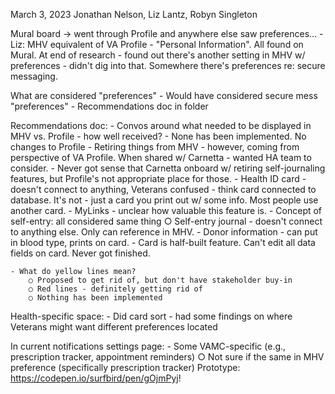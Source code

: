 March 3, 2023
Jonathan Nelson, Liz Lantz, Robyn Singleton

Mural board -> went through Profile and anywhere else saw preferences…
	- Liz: MHV equivalent of VA Profile - "Personal Information". All found on Mural. At end of research - found out there's another setting in MHV w/ preferences - didn't dig into that. Somewhere there's preferences re: secure messaging. 

What are considered "preferences"
	- Would have considered secure mess "preferences"
	- Recommendations doc in folder

Recommendations doc: 
	- Convos around what needed to be displayed in MHV vs. Profile - how well received? 
	- None has been implemented. No changes to Profile
	- Retiring things from MHV - however, coming from perspective of VA Profile. When shared w/ Carnetta - wanted HA team to consider. 
	- Never got sense that Carnetta onboard w/ retiring self-journaling features, but Profile's not appropriate place for those.
	- Health ID card - doesn't connect to anything, Veterans confused - think card connected to database. It's not - just a card you print out w/ some info. Most people use another card. 
	- MyLinks - unclear how valuable this feature is. 
	- Concept of self-entry: all considered same thing
		○ Self-entry journal - doesn't connect to anything else. Only can reference in MHV. 
	- Donor information - can put in blood type, prints on card. 
	- Card is half-built feature. Can't edit all data fields on card. Never got finished. 
	
	- What do yellow lines mean?  
		○ Proposed to get rid of, but don't have stakeholder buy-in
		○ Red lines - definitely getting rid of
		○ Nothing has been implemented

Health-specific space: 
	- Did card sort - had some findings on where Veterans might want different preferences located

In current notifications settings page: 
	- Some VAMC-specific (e.g., prescription tracker, appointment reminders)
		○ Not sure if the same in MHV preference (specifically prescription tracker)
Prototype: https://codepen.io/surfbird/pen/gOjmPyj!
